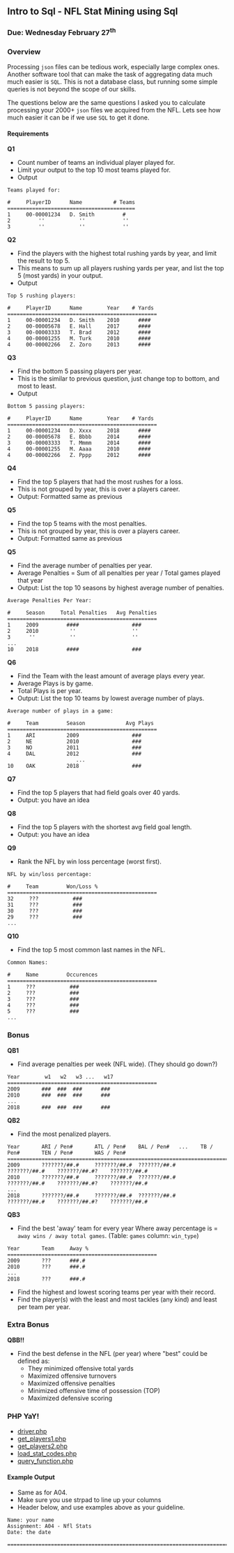 ## Intro to Sql - NFL Stat Mining using Sql
### Due: Wednesday February 27<sup>th</sup>

### Overview

Processing `json` files can be tedious work, especially large complex ones. Another software tool that can make the task of aggregating data much much easier is `SQL`. This is not a database class, but running some simple queries is not beyond the scope of our skills. 

The questions below are the same questions I asked you to calculate processing your 2000+ `json` files we acquired from the NFL. Lets see how much easier it can be if we use `SQL` to get it done. 

#### Requirements 

**Q1**
- Count number of teams an individual player played for.
- Limit your output to the top 10 most teams played for.
- Output

```
Teams played for:

#     PlayerID      Name          # Teams
=========================================
1     00-00001234   D. Smith         #
2         ''           ''            ''
3         ''           ''            ''
```

**Q2**
- Find the players with the highest total rushing yards by year, and limit the result to top 5.
- This means to sum up all players rushing yards per year, and list the top 5 (most yards) in your output.
- Output

```
Top 5 rushing players:

#     PlayerID      Name        Year    # Yards
================================================
1     00-00001234   D. Smith    2010      ####
2     00-00005678   E. Hall     2017      ####
3     00-00003333   T. Brad     2012      ####
4     00-00001255   M. Turk     2010      ####
4     00-00002266   Z. Zoro     2013      ####
```

**Q3**
- Find the bottom 5 passing players per year.
- This is the similar to previous question, just change top to bottom, and most to least.
- Output

```
Bottom 5 passing players:

#     PlayerID      Name        Year    # Yards
================================================
1     00-00001234   D. Xxxx     2018      ####
2     00-00005678   E. Bbbb     2014      ####
3     00-00003333   T. Mmmm     2014      ####
4     00-00001255   M. Aaaa     2010      ####
4     00-00002266   Z. Pppp     2012      ####
```

**Q4**
- Find the top 5 players that had the most rushes for a loss.
- This is not grouped by year, this is over a players career.
- Output: Formatted same as previous 

**Q5**
- Find the top 5 teams with the most penalties.
- This is not grouped by year, this is over a players career.
- Output: Formatted same as previous

**Q5**
- Find the average number of penalties per year.
- Average Penalties = Sum of all penalties per year / Total games played that year
- Output: List the top 10 seasons by highest average number of penalties.

```
Average Penalties Per Year:

#     Season     Total Penalties   Avg Penalties
================================================
1     2009         ####                 ###
2     2010          ''                  ''
3      ''           ''                  ''
...
10    2018         ####                 ###
```

**Q6**
- Find the Team with the least amount of average plays every year.
- Average Plays is by game.
- Total Plays is per year. 
- Output: List the top 10 teams by lowest average number of plays.

```
Average number of plays in a game:

#     Team         Season             Avg Plays
================================================
1     ARI          2009                 ###
2     NE           2010                 ###
3     NO           2011                 ###
4     DAL          2012                 ###
                      ...
10    OAK          2018                 ###
```

**Q7**
- Find the top 5 players that had field goals over 40 yards.
- Output: you have an idea

**Q8**
- Find the top 5 players with the shortest avg field goal length.
- Output: you have an idea

**Q9**
- Rank the NFL by win loss percentage (worst first).
```
NFL by win/loss percentage:

#     Team         Won/Loss %
================================================
32     ???           ###
31     ???           ###
30     ???           ###
29     ???           ###
...
```
    
**Q10**
- Find the top 5 most common last names in the NFL.
```
Common Names:

#     Name         Occurences
================================================
1     ???           ###
2     ???           ###
3     ???           ###
4     ???           ###
5     ???           ###
...
```

### Bonus

**QB1**
- Find average penalties per week (NFL wide). (They should go down?)

```
Year        w1   w2   w3 ...   w17
================================================
2009       ###  ###  ###      ###
2010       ###  ###  ###      ###
...
2018       ###  ###  ###      ###
```

**QB2**
- Find the most penalized players.

```
Year       ARI / Pen#       ATL / Pen#    BAL / Pen#   ...    TB / Pen#       TEN / Pen#       WAS / Pen#
=========================================================================================================
2009       ???????/##.#     ???????/##.#  ???????/##.#        ???????/##.#    ???????/##.#?    ???????/##.#
2010       ???????/##.#     ???????/##.#  ???????/##.#        ???????/##.#    ???????/##.#?    ???????/##.#
...
2018       ???????/##.#     ???????/##.#  ???????/##.#        ???????/##.#    ???????/##.#?    ???????/##.#
```

**QB3**
- Find the best 'away' team for every year Where away percentage is = ` away wins / away total games`. (Table: `games` column: `win_type`)

```
Year       Team     Away %
================================================
2009       ???      ###.#
2010       ???      ###.#
...
2018       ???      ###.#
```

- Find the highest and lowest scoring teams per year with their record.
- Find the player(s) with the least and most tackles (any kind) and least per team per year.

### Extra Bonus

**QBB!!**
- Find the best defense in the NFL (per year) where "best" could be defined as:
    - They minimized offensive total yards
    - Maximized offensive turnovers
    - Maximized offensive penalties
    - Minimized offensive time of possession (TOP)
    - Maximized defensive scoring

### PHP YaY!

- [driver.php](./driver.php)
- [get_players1.php](./get_players1.php)
- [get_players2.php](./get_players2.php)
- [load_stat_codes.php](./load_stat_codes.php)
- [query_function.php](./query_function.php)

#### Example Output

- Same as for A04.
- Make sure you use strpad to line up your columns
- Header below, and use examples above as your guideline.

```
Name: your name
Assignment: A04 - Nfl Stats 
Date: the date

==================================================================================



```

